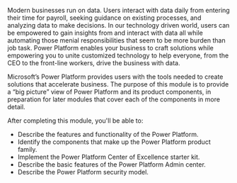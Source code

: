 Modern businesses run on data. Users interact with data daily from entering their time for payroll, seeking guidance on existing processes, and analyzing data to make decisions. In our technology driven world, users can be empowered to gain insights from and interact with data all while automating those menial responsibilities that seem to be more burden than job task. Power Platform enables your business to craft solutions while empowering you to unite customized technology to help everyone, from the CEO to the front-line workers, drive the business with data.

Microsoft’s Power Platform provides users with the tools needed to create solutions that accelerate business. The purpose of this module is to provide a “big picture” view of Power Platform and its product components, in preparation for later modules that cover each of the components in more detail.

After completing this module, you'll be able to:

 *  Describe the features and functionality of the Power Platform.
 *  Identify the components that make up the Power Platform product family.
 *  Implement the Power Platform Center of Excellence starter kit.
 *  Describe the basic features of the Power Platform Admin center.
 *  Describe the Power Platform security model.
